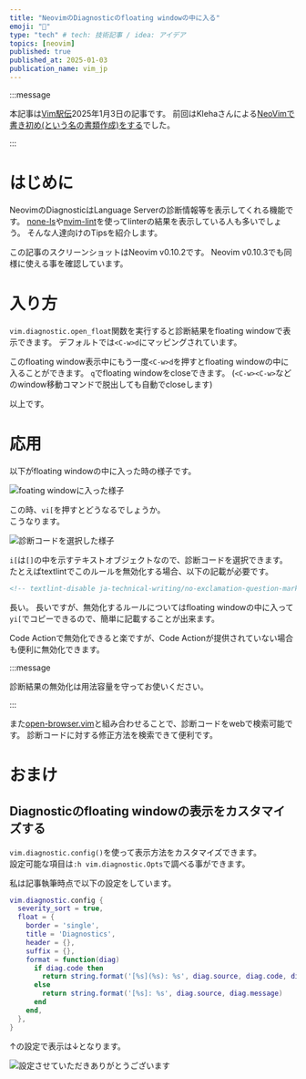 ```yaml
---
title: "NeovimのDiagnosticのfloating windowの中に入る"
emoji: "🚗"
type: "tech" # tech: 技術記事 / idea: アイデア
topics: [neovim]
published: true
published_at: 2025-01-03
publication_name: vim_jp
---
```


:::message

本記事は[Vim駅伝](https://vim-jp.org/ekiden/)2025年1月3日の記事です。
前回はKlehaさんによる[NeoVimで書き初め(という名の書類作成)をする](https://zenn.dev/haru_0205/books/d8b9cd0cf37db9)でした。

:::

# はじめに

NeovimのDiagnosticはLanguage Serverの診断情報等を表示してくれる機能です。
[none-ls](https://github.com/nvimtools/none-ls.nvim)や[nvim-lint](https://github.com/mfussenegger/nvim-lint)を使ってlinterの結果を表示している人も多いでしょう。
そんな人達向けのTipsを紹介します。

この記事のスクリーンショットはNeovim v0.10.2です。
Neovim v0.10.3でも同様に使える事を確認しています。

# 入り方

`vim.diagnostic.open_float`関数を実行すると診断結果をfloating windowで表示できます。
デフォルトでは`<C-w>d`にマッピングされています。

このfloating window表示中にもう一度`<C-w>d`を押すとfloating windowの中に入ることができます。
`q`でfloating windowをcloseできます。
(`<C-w><C-w>`などのwindow移動コマンドで脱出しても自動でcloseします)

以上です。

# 応用

以下がfloating windowの中に入った時の様子です。

![foating windowに入った様子](https://github.com/user-attachments/assets/4d03e85f-d925-40ec-924a-8379812ccbfe)

この時、`vi[`を押すとどうなるでしょうか。  
こうなります。

![診断コードを選択した様子](https://github.com/user-attachments/assets/126abf3c-3374-4ead-a4dd-6f40ec139a05)

`i[`は`[]`の中を示すテキストオブジェクトなので、診断コードを選択できます。  
たとえばtextlintでこのルールを無効化する場合、以下の記載が必要です。

```md
<!-- textlint-disable ja-technical-writing/no-exclamation-question-mark -->
```

長い。
長いですが、無効化するルールについてはfloating windowの中に入って`yi[`でコピーできるので、簡単に記載することが出来ます。

Code Actionで無効化できると楽ですが、Code Actionが提供されていない場合も便利に無効化できます。

:::message

診断結果の無効化は用法容量を守ってお使いください。

:::

また[open-browser.vim](https://github.com/tyru/open-browser.vim)と組み合わせることで、診断コードをwebで検索可能です。
診断コードに対する修正方法を検索できて便利です。

# おまけ

## Diagnosticのfloating windowの表示をカスタマイズする

`vim.diagnostic.config()`を使って表示方法をカスタマイズできます。  
設定可能な項目は`:h vim.diagnostic.Opts`で調べる事ができます。

私は記事執筆時点で以下の設定をしています。

```lua:init.lua
vim.diagnostic.config {
  severity_sort = true,
  float = {
    border = 'single',
    title = 'Diagnostics',
    header = {},
    suffix = {},
    format = function(diag)
      if diag.code then
        return string.format('[%s](%s): %s', diag.source, diag.code, diag.message)
      else
        return string.format('[%s]: %s', diag.source, diag.message)
      end
    end,
  },
}
```

↑の設定で表示は↓となります。

![設定させていただきありがとうございます](https://github.com/user-attachments/assets/d9f9dad4-cd73-4798-8e7d-bc0d9e339c27)
